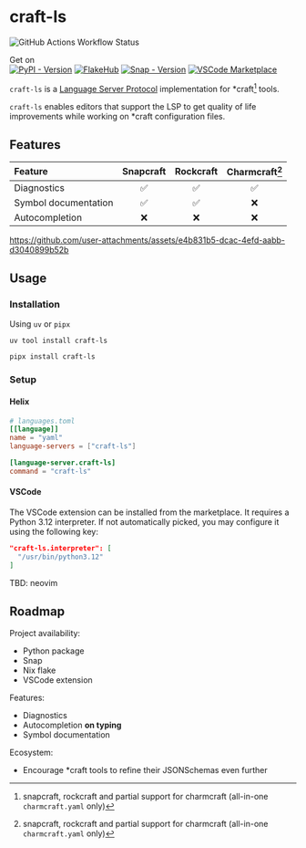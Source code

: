 # craft-ls

![GitHub Actions Workflow Status](https://img.shields.io/github/actions/workflow/status/batalex/craft-ls/ci.yaml)

Get on\
[![PyPI - Version](https://img.shields.io/pypi/v/craft-ls)](https://pypi.org/project/craft-ls/)
[![FlakeHub](https://img.shields.io/badge/FlakeHub-5277C3)](https://flakehub.com/flake/Batalex/craft-ls)
[![Snap - Version](https://img.shields.io/snapcraft/v/craft-ls/latest/edge)](https://snapcraft.io/craft-ls)
[![VSCode Marketplace](https://vsmarketplacebadges.dev/version-short/abatisse.craft-ls.svg)](https://marketplace.visualstudio.com/items?itemName=abatisse.craft-ls)

`craft-ls` is a [Language Server Protocol](https://microsoft.github.io/language-server-protocol/) implementation for *craft[^1] tools.

`craft-ls` enables editors that support the LSP to get quality of life improvements while working on *craft configuration files.

## Features

| Feature              | Snapcraft | Rockcraft | Charmcraft[^1] |
| :------------------- | :-------: | :-------: | :------------: |
| Diagnostics          |    ✅     |    ✅     |       ✅       |
| Symbol documentation |    ✅     |    ✅     |       ❌       |
| Autocompletion       |    ❌     |    ❌     |       ❌       |

https://github.com/user-attachments/assets/e4b831b5-dcac-4efd-aabb-d3040899b52b

## Usage

### Installation

Using `uv` or `pipx`

```shell
uv tool install craft-ls

pipx install craft-ls
```

### Setup

#### Helix

```toml
# languages.toml
[[language]]
name = "yaml"
language-servers = ["craft-ls"]

[language-server.craft-ls]
command = "craft-ls"
```

#### VSCode

The VSCode extension can be installed from the marketplace.
It requires a Python 3.12 interpreter.
If not automatically picked, you may configure it using the following key:

```json
"craft-ls.interpreter": [
  "/usr/bin/python3.12"
]
```

TBD: neovim

## Roadmap

Project availability:

- Python package
- Snap
- Nix flake
- VSCode extension

Features:

- Diagnostics
- Autocompletion **on typing**
- Symbol documentation

Ecosystem:

- Encourage *craft tools to refine their JSONSchemas even further

[^1]: snapcraft, rockcraft and partial support for charmcraft (all-in-one `charmcraft.yaml` only)
